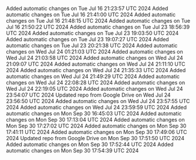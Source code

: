 Added automatic changes on Tue Jul 16 21:23:57 UTC 2024
Added automatic changes on Tue Jul 16 21:41:00 UTC 2024
Added automatic changes on Tue Jul 16 21:48:15 UTC 2024
Added automatic changes on Tue Jul 16 21:50:22 UTC 2024
Added automatic changes on Tue Jul 23 18:56:39 UTC 2024
Added automatic changes on Tue Jul 23 19:03:50 UTC 2024
Added automatic changes on Tue Jul 23 19:07:27 UTC 2024
Added automatic changes on Tue Jul 23 20:21:38 UTC 2024
Added automatic changes on Wed Jul 24 01:21:03 UTC 2024
Added automatic changes on Wed Jul 24 21:03:58 UTC 2024
Added automatic changes on Wed Jul 24 21:09:07 UTC 2024
Added automatic changes on Wed Jul 24 21:11:10 UTC 2024
Added automatic changes on Wed Jul 24 21:35:33 UTC 2024
Added automatic changes on Wed Jul 24 21:49:29 UTC 2024
Added automatic changes on Wed Jul 24 22:08:28 UTC 2024
Added automatic changes on Wed Jul 24 22:19:05 UTC 2024
Added automatic changes on Wed Jul 24 23:54:07 UTC 2024
Updated repo from Google Drive on Wed Jul 24 23:56:50 UTC 2024
Added automatic changes on Wed Jul 24 23:57:55 UTC 2024
Added automatic changes on Wed Jul 24 23:59:59 UTC 2024
Added automatic changes on Mon Sep 30 16:45:03 UTC 2024
Added automatic changes on Mon Sep 30 17:13:04 UTC 2024
Added automatic changes on Mon Sep 30 17:27:02 UTC 2024
Added automatic changes on Mon Sep 30 17:41:11 UTC 2024
Added automatic changes on Mon Sep 30 17:49:06 UTC 2024
Updated repo from Google Drive on Mon Sep 30 17:51:50 UTC 2024
Added automatic changes on Mon Sep 30 17:52:44 UTC 2024
Added automatic changes on Mon Sep 30 17:54:39 UTC 2024

